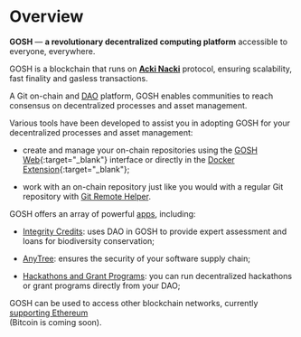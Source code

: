 # Overview

**GOSH** — **a revolutionary decentralized computing platform** accessible to everyone, everywhere.

GOSH is a blockchain that runs on [**Acki Nacki**](acki-nacki/overview) protocol, ensuring scalability, fast finality and gasless transactions.

A Git on-chain and [DAO](on-chain-architecture/organizations-gosh-dao-and-smv/#dao) platform, GOSH enables communities to reach consensus on decentralized processes and asset management.

Various tools have been developed to assist you in adopting GOSH for your decentralized processes and asset management:

* create and manage your on-chain repositories using the [GOSH Web](https://app.gosh.sh){:target="_blank"} interface or directly in the [Docker Extension](https://hub.docker.com/extensions/teamgosh/docker-extension){:target="_blank"};

* work with an on-chain repository just like you would with a regular Git repository with [Git Remote Helper](working-with-gosh/git-remote-helper.md).


GOSH offers an array of powerful [apps](https://gosh.sh/tools), including:  

* [Integrity Credits](integrity-credits/overview.md): uses DAO in GOSH to provide expert assessment and loans for biodiversity conservation;

* [AnyTree](working-with-gosh/anytree.md): ensures the security of your software supply chain;

* [Hackathons and Grant Programs](hacks-and-grants/overview.md): you can run decentralized hackathons or grant programs directly from your DAO;

GOSH can be used to access other blockchain networks, currently [supporting Ethereum](ethereum-L2/overview.md)  
(Bitcoin is coming soon).
